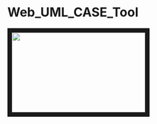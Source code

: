 # Web_UML_CASE_Tool

<a href="http://www.youtube.com/watch?feature=player_embedded&v=nF8mDAC_a6E" target="_blank">
  <img src="https://i.ytimg.com/s_vi/nF8mDAC_a6E/1.jpg?sqp=CLzg-bYF&rs=AOn4CLBW1B5V6lWskQmz8FLmRl_DOaL3yg&time=1457418403284" width="300" height="180" border="10" />
</a>
